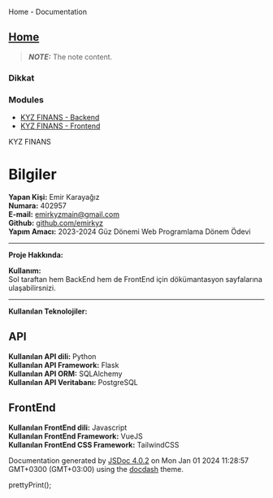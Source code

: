 Home - Documentation

[Home](index.html)
------------------
> **_NOTE:_**  The note content.
### Dikkat
### Modules

*   [KYZ FINANS - Backend](./FinansBackend/docs/_build/html/index.html)
*   [KYZ FINANS - Frontend](./finansfrontend/docs/index.html)

KYZ FINANS

Bilgiler
========

**Yapan Kişi:** Emir Karayağız  
**Numara:** 402957  
**E-mail:** emirkyzmain@gmail.com  
**Github:** [github.com/emirkyz](https://github.com/emirkyz)  
**Yapım Amacı:** 2023-2024 Güz Dönemi Web Programlama Dönem Ödevi

* * *

**Proje Hakkında:**

**Kullanım:**  
Sol taraftan hem BackEnd hem de FrontEnd için dökümantasyon sayfalarına ulaşabilirsnizi.

* * *

**Kullanılan Teknolojiler:**

API
---

**Kullanılan API dili:** Python  
**Kullanılan API Framework:** Flask  
**Kullanılan API ORM:** SQLAlchemy  
**Kullanılan API Veritabanı:** PostgreSQL

FrontEnd
--------

**Kullanılan FrontEnd dili:** Javascript  
**Kullanılan FrontEnd Framework:** VueJS  
**Kullanılan FrontEnd CSS Framework:** TailwindCSS



Documentation generated by [JSDoc 4.0.2](https://github.com/jsdoc3/jsdoc) on Mon Jan 01 2024 11:28:57 GMT+0300 (GMT+03:00) using the [docdash](https://github.com/clenemt/docdash) theme.

prettyPrint();